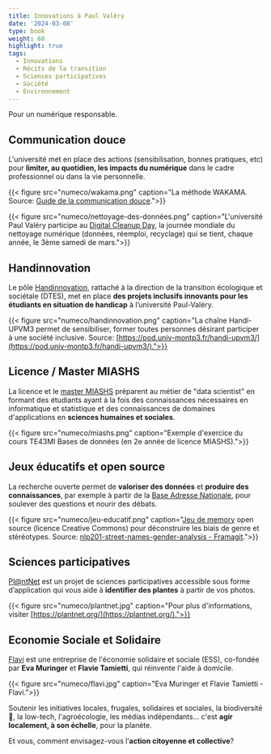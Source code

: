```yaml
---
title: Innovations à Paul Valéry
date: '2024-03-08'
type: book
weight: 60
highlight: true
tags:
  - Innovations
  - Récits de la transition
  - Sciences participatives
  - Société
  - Environnement
---
```


Pour un numérique responsable.

<!--more-->

## Communication douce

L'université met en place des actions (sensibilisation, bonnes pratiques, etc) pour <b>limiter, au quotidien, les impacts du numérique</b> dans le cadre professionnel ou dans la vie personnelle.

{{< figure src="numeco/wakama.png" caption="La méthode WAKAMA. Source: [Guide de la communication douce](https://www.univ-montp3.fr/sites/default/files/guide_de_la_communication_douce_2023_0.pdf).">}} 

{{< figure src="numeco/nettoyage-des-données.png" caption="L'université Paul Valéry participe au [Digital Cleanup Day](https://cyberworldcleanupday.fr/), la journée mondiale du nettoyage numérique (données, réemploi, recyclage) qui se tient, chaque année, le 3ème samedi de mars.">}} 

## Handinnovation

Le pôle [Handinnovation](https://www.univ-montp3.fr/fr/handinnovation), rattaché à la direction de la transition écologique et sociétale (DTES), met en place <b>des projets inclusifs innovants pour les étudiants en situation de handicap</b> à l’université Paul-Valéry.

{{< figure src="numeco/handinnovation.png" caption="La chaîne Handi-UPVM3 permet de sensibiliser, former toutes personnes désirant participer à une société inclusive. Source: [https://pod.univ-montp3.fr/handi-upvm3/](https://pod.univ-montp3.fr/handi-upvm3/).">}} 

## Licence / Master MIASHS

La licence et le [master MIASHS](https://ufr6.www.univ-montp3.fr/fr/formation/masters/master_miashs) préparent au métier de "data scientist" en formant des étudiants ayant à la fois des connaissances nécessaires en informatique et statistique et des connaissances de domaines d'applications en <b>sciences humaines et sociales</b>.

{{< figure src="numeco/miashs.png" caption="Exemple d'exercice du cours TE43MI Bases de données (en 2e année de licence MIASHS).">}} 

## Jeux éducatifs et open source

La recherche ouverte permet de <b>valoriser des données</b> et <b>produire des connaissances</b>, par exemple à partir de la [Base Adresse Nationale](https://adresse.data.gouv.fr/donnees-nationales), pour soulever des questions et nourir des débats.

{{< figure src="numeco/jeu-educatif.png" caption="[Jeu de memory](https://www.mtpcours.fr/u/Jeux-Memory-Montpellier-qui-est-ce.pdf) open source (licence Creative Commons) pour déconstruire les biais de genre et stéréotypes. Source: [nlp201-street-names-gender-analysis - Framagit](https://framagit.org/MichelDeudon/nlp201-street-names-gender-analysis).">}} 

## Sciences participatives

[Pl@ntNet](https://identify.plantnet.org/fr) est un projet de sciences participatives accessible sous forme d’application qui vous aide à <b>identifier des plantes</b> à partir de vos photos.

{{< figure src="numeco/plantnet.jpg" caption="Pour plus d'informations, visiter [https://plantnet.org/](https://plantnet.org/).">}} 

## Economie Sociale et Solidaire

[Flavi](https://flavi.fr/) est une entreprise de l'économie solidaire et sociale (ESS), co-fondée par <b>Eva Muringer</b> et <b>Flavie Tamietti</b>, qui réinvente l'aide à domicile.

{{< figure src="numeco/flavi.jpg" caption="Eva Muringer et Flavie Tamietti - Flavi.">}} 

Soutenir les initiatives locales, frugales, solidaires et sociales, la biodiversité 🌸, la low-tech, l'agroécologie, les médias indépendants... c'est <b>agir localement, à son échelle</b>, pour la planète.

Et vous, comment envisagez-vous l’<b>action citoyenne et collective</b>?